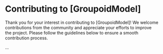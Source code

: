 # Contributing to [GroupoidModel]

Thank you for your interest in contributing to [GroupoidModel]! We welcome contributions from the
community and appreciate your efforts to improve the project. Please follow the guidelines below
to ensure a smooth contribution process.

...
